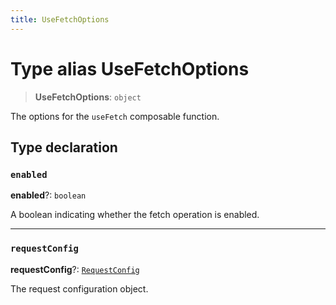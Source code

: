 ```yaml
---
title: UseFetchOptions
---
```


# Type alias UseFetchOptions

> **UseFetchOptions**: `object`

The options for the `useFetch` composable function.

## Type declaration

### `enabled`

**enabled**?: `boolean`

A boolean indicating whether the fetch operation is enabled.

***

### `requestConfig`

**requestConfig**?: [`RequestConfig`](../../sdk-ui/type-aliases/type-alias.RequestConfig.md)

The request configuration object.
